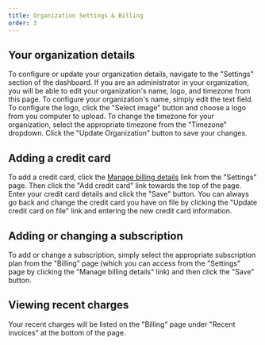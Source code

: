 ```yaml
---
title: Organization Settings & Billing
order: 3
---
```


## Your organization details

To configure or update your organization details, navigate to the "Settings" section of the dashboard. If you are an administrator in your organization, you will be able to edit your organization's name, logo, and timezone from this page. To configure your organization's name, simply edit the text field. To configure the logo, click the "Select image" button and choose a logo from you computer to upload. To change the timezone for your organization, select the appropriate timezone from the "Timezone" dropdown. Click the "Update Organization" button to save your changes.

## Adding a credit card

To add a credit card, click the [Manage billing details](https://dashboard.dobt.co/billing) link from the "Settings" page. Then click the "Add credit card" link towards the top of the page. Enter your credit card details and click the "Save" button. You can always go back and change the credit card you have on file by clicking the "Update credit card on file" link and entering the new credit card information.

## Adding or changing a subscription

To add or change a subscription, simply select the appropriate subscription plan from the "Billing" page (which you can access from the "Settings" page by clicking the "Manage billing details" link) and then click the "Save" button.

## Viewing recent charges

Your recent charges will be listed on the "Billing" page under "Recent invoices" at the bottom of the page.
